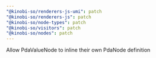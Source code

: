 ```yaml
---
"@kinobi-so/renderers-js-umi": patch
"@kinobi-so/renderers-js": patch
"@kinobi-so/node-types": patch
"@kinobi-so/visitors": patch
"@kinobi-so/nodes": patch
---
```


Allow PdaValueNode to inline their own PdaNode definition
